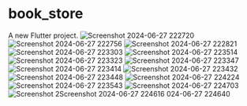 # book_store

A new Flutter project.
![Screenshot 2024-06-27 222720](https://github.com/HAMDY-DEV/book_store/assets/52404504/2234ff95-4d1b-4ac9-9214-1c8a97324e20)
![Screenshot 2024-06-27 222756](https://github.com/HAMDY-DEV/book_store/assets/52404504/e901414c-17f8-4ef2-ad3d-c0197e8eeecb)
![Screenshot 2024-06-27 222821](https://github.com/HAMDY-DEV/book_store/assets/52404504/315fe359-2945-4597-9539-3e1d32c03bc5)
![Screenshot 2024-06-27 223303](https://github.com/HAMDY-DEV/book_store/assets/52404504/03175191-7a72-4cd9-a470-ef4a762ef16f)
![Screenshot 2024-06-27 223514](https://github.com/HAMDY-DEV/book_store/assets/52404504/900d8ddf-344b-4b0e-978c-7c68760c809a)
![Screenshot 2024-06-27 223323](https://github.com/HAMDY-DEV/book_store/assets/52404504/ac0d1850-8c0b-4844-ade7-835bb5928629)
![Screenshot 2024-06-27 223347](https://github.com/HAMDY-DEV/book_store/assets/52404504/df7a5dcb-67fc-4a16-94c9-2918a75528e8)
![Screenshot 2024-06-27 223414](https://github.com/HAMDY-DEV/book_store/assets/52404504/edd5ee2d-1423-480e-af6f-ccf84c3553d8)
![Screenshot 2024-06-27 223432](https://github.com/HAMDY-DEV/book_store/assets/52404504/9f4810da-376c-4d12-8782-6e15dc25321f)
![Screenshot 2024-06-27 223448](https://github.com/HAMDY-DEV/book_store/assets/52404504/8cef770f-c8a4-4ad0-a981-af3db7b78d5b)
![Screenshot 2024-06-27 224224](https://github.com/HAMDY-DEV/book_store/assets/52404504/7418674e-2dd6-4d9f-9f34-cd6ca70ee1f8)
![Screenshot 2024-06-27 223543](https://github.com/HAMDY-DEV/book_store/assets/52404504/cf45695c-f024-4252-9f7a-0d402ed2d579)
![Screenshot 2024-06-27 224703](https://github.com/HAMDY-DEV/book_store/assets/52404504/782db8a1-fe60-496b-8487-bea730c16baf)
![Screenshot 2![Screenshot 2024-06-27 224616](https://github.com/HAMDY-DEV/book_store/assets/52404504/fce90504-7b40-41bc-8d05-ac42fd86e436)
024-06-27 224640](https://github.com/HAMDY-DEV/book_store/assets/52404504/806fd0f0-23e5-48ac-abb9-51ebed104e59)
